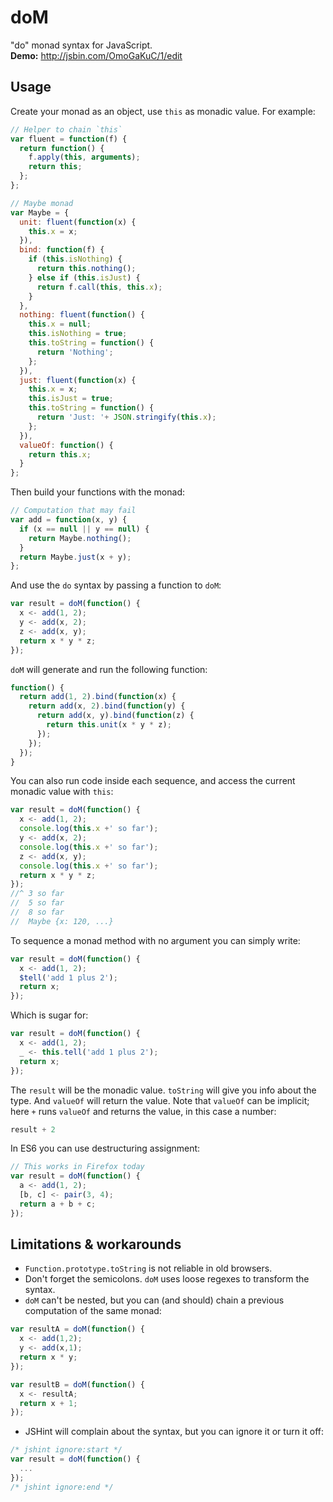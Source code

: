 # doM
"do" monad syntax for JavaScript.  
**Demo:** http://jsbin.com/OmoGaKuC/1/edit

## Usage
Create your monad as an object, use `this` as monadic value. For example:

```javascript
// Helper to chain `this`
var fluent = function(f) {
  return function() {
    f.apply(this, arguments);
    return this;
  };
};

// Maybe monad
var Maybe = {
  unit: fluent(function(x) {
    this.x = x;
  }),
  bind: function(f) {
    if (this.isNothing) {
      return this.nothing();
    } else if (this.isJust) {
      return f.call(this, this.x);
    }
  },
  nothing: fluent(function() {
    this.x = null;
    this.isNothing = true;
    this.toString = function() {
      return 'Nothing';
    };
  }),
  just: fluent(function(x) {
    this.x = x;
    this.isJust = true;
    this.toString = function() {
      return 'Just: '+ JSON.stringify(this.x);
    };
  }),
  valueOf: function() {
    return this.x;
  }
};
```

Then build your functions with the monad:

```javascript
// Computation that may fail
var add = function(x, y) {
  if (x == null || y == null) {
    return Maybe.nothing();
  }
  return Maybe.just(x + y);
};
```

And use the `do` syntax by passing a function to `doM`:

```javascript
var result = doM(function() {
  x <- add(1, 2);
  y <- add(x, 2);
  z <- add(x, y);
  return x * y * z;
});
```

`doM` will generate and run the following function:

```javascript
function() {
  return add(1, 2).bind(function(x) {
    return add(x, 2).bind(function(y) {
      return add(x, y).bind(function(z) {
        return this.unit(x * y * z);
      });
    });
  });
}
```

You can also run code inside each sequence, and access the current monadic value with `this`:

```javascript
var result = doM(function() {
  x <- add(1, 2);
  console.log(this.x +' so far');
  y <- add(x, 2);
  console.log(this.x +' so far');
  z <- add(x, y);
  console.log(this.x +' so far');
  return x * y * z;
});
//^ 3 so far
//  5 so far
//  8 so far
//  Maybe {x: 120, ...}
```

To sequence a monad method with no argument you can simply write:

```javascript
var result = doM(function() {
  x <- add(1, 2);
  $tell('add 1 plus 2');
  return x;
});
```

Which is sugar for:

```javascript
var result = doM(function() {
  x <- add(1, 2);
  _ <- this.tell('add 1 plus 2');
  return x;
});
```

The `result` will be the monadic value. `toString` will give you info about the type. And `valueOf` will return the value. Note that `valueOf` can be implicit; here `+` runs `valueOf` and returns the value, in this case a number:

```javascript
result + 2
```

In ES6 you can use destructuring assignment:

```javascript
// This works in Firefox today
var result = doM(function() {
  a <- add(1, 2);
  [b, c] <- pair(3, 4);
  return a + b + c;
});
```

## Limitations & workarounds

- `Function.prototype.toString` is not reliable in old browsers.
- Don't forget the semicolons. `doM` uses loose regexes to transform the syntax.
- `doM` can't be nested, but you can (and should) chain a previous computation of the same monad:

```javascript
var resultA = doM(function() {
  x <- add(1,2);
  y <- add(x,1);
  return x * y;
});

var resultB = doM(function() {
  x <- resultA;
  return x + 1;
});
```

- JSHint will complain about the syntax, but you can ignore it or turn it off:

```javascript
/* jshint ignore:start */
var result = doM(function() {
  ...
});
/* jshint ignore:end */
```

